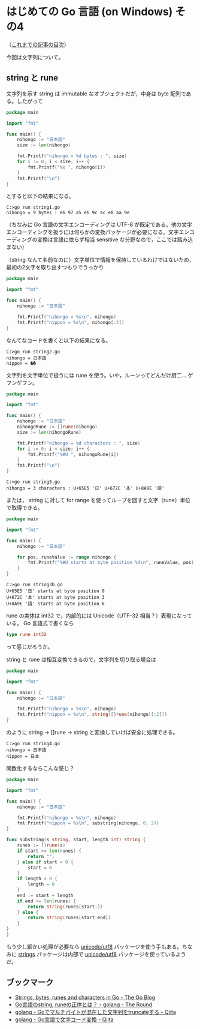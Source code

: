 # はじめての Go 言語 (on Windows) その4

（[これまでの記事の目次](http://qiita.com/spiegel-im-spiegel/items/dca0df389df1470bdbfa#%E7%9B%AE%E6%AC%A1)）

今回は文字列について。

## string と rune

文字列を示す string は immutable なオブジェクトだが，中身は byte 配列である。したがって

```go:string1.go
package main

import "fmt"

func main() {
	nihongo := "日本語"
	size := len(nihongo)

	fmt.Printf("nihongo = %d bytes : ", size)
	for i := 0; i < size; i++ {
		fmt.Printf("%x ", nihongo[i])
	}
	fmt.Printf("\n")
}
```

とすると以下の結果になる。

```shell
C:>go run string1.go
nihongo = 9 bytes : e6 97 a5 e6 9c ac e8 aa 9e
```

（ちなみに Go 言語の文字エンコーディングは UTF-8 が既定である。他の文字エンコーディングを扱うには何らかの変換パッケージが必要になる。文字エンコーディングの変換は言語に依らず相当 sensitive な分野なので，ここでは踏み込まない）

（string なんて名前なのに）文字単位で情報を保持しているわけではないため，最初の2文字を取り出すつもりでうっかり

```go:string2.go
package main

import "fmt"

func main() {
	nihongo := "日本語"

	fmt.Printf("nihongo = %s\n", nihongo)
	fmt.Printf("nippon = %s\n", nihongo[:2])
}
```

なんてなコードを書くと以下の結果になる。

```shell
C:>go run string2.go
nihongo = 日本語
nippon = ��
```

文字列を文字単位で扱うには rune を使う。いや，ルーンってどんだけ厨二... ゲフンゲフン。

```go:string3.go
package main

import "fmt"

func main() {
	nihongo := "日本語"
	nihongoRune := []rune(nihongo)
	size := len(nihongoRune)

	fmt.Printf("nihongo = %d characters : ", size)
	for i := 0; i < size; i++ {
		fmt.Printf("%#U ", nihongoRune[i])
	}
	fmt.Printf("\n")
}
```

```shell
C:>go run string3.go
nihongo = 3 characters : U+65E5 '日' U+672C '本' U+8A9E '語'
```

または， string に対して for range を使ってループを回すと文字（rune）単位で取得できる。

```go:string3b.go
package main

import "fmt"

func main() {
	nihongo := "日本語"

	for pos, runeValue := range nihongo {
		fmt.Printf("%#U starts at byte position %d\n", runeValue, pos)
	}
}
```

```shell
C:>go run string3b.go
U+65E5 '日' starts at byte position 0
U+672C '本' starts at byte position 3
U+8A9E '語' starts at byte position 6
```

rune の実体は int32 で，内部的には Unicode（UTF-32 相当？）表現になっている。 Go 言語式で書くなら

```go
type rune int32
```

って感じだろうか。

string と rune は相互変換できるので，文字列を切り取る場合は

```go:string4.go
package main

import "fmt"

func main() {
	nihongo := "日本語"

	fmt.Printf("nihongo = %s\n", nihongo)
	fmt.Printf("nippon = %s\n", string([]rune(nihongo)[:2]))
}
```

のように string → []rune → string と変換していけば安全に処理できる。

```shell
C:>go run string4.go
nihongo = 日本語
nippon = 日本
```

関数化するならこんな感じ？

```go:string4.go
package main

import "fmt"

func main() {
	nihongo := "日本語"

	fmt.Printf("nihongo = %s\n", nihongo)
	fmt.Printf("nippon = %s\n", substring(nihongo, 0, 2))
}

func substring(s string, start, length int) string {
	runes := []rune(s)
	if start >= len(runes) {
		return "";
	} else if start < 0 {
		start = 0
	}
	if length < 0 {
		length = 0
	}
	end := start + length
	if end >= len(runes) {
		return string(runes[start:])
	} else {
		return string(runes[start:end])
	}
}
}
```

もう少し細かい処理が必要なら [unicode/utf8](http://golang.org/pkg/unicode/utf8/) パッケージを使う手もある。ちなみに [strings](http://golang.org/pkg/strings/) パッケージは内部で [unicode/utf8](http://golang.org/pkg/unicode/utf8/) パッケージを使っているようだ。

## ブックマーク

- [Strings, bytes, runes and characters in Go - The Go Blog](http://blog.golang.org/strings)
- [Go言語のstring, runeの正体とは？ - golang - The Round](http://knightso.hateblo.jp/entry/2014/06/24/090719)
- [golang - Goでマルチバイトが混在した文字列をtruncateする - Qiita](http://qiita.com/hokaccha/items/3d3f45b5927b4584dbac)
- [golang - Go言語で文字コード変換 - Qiita](http://qiita.com/uchiko/items/1810ddacd23fd4d3c934)
